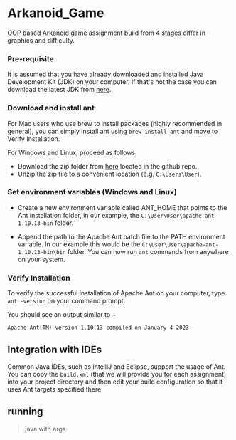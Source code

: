 # Arkanoid_Game
OOP based Arkanoid game assignment build from 4 stages differ in graphics and difficulty.
 ### Pre-requisite
It is assumed that you have already downloaded and installed Java Development Kit (JDK) on your computer.
If that's not the case you can download the latest JDK from [here](https://www.oracle.com/java/technologies/downloads/#jdk20-windows).
### Download and install ant
For Mac users who use brew to install packages (highly recommended in general), you can simply install ant using  `brew install ant`  and move to Verify Installation.

For Windows and Linux, proceed as follows:

- Download the zip folder from [here](https://github.com/AlonLuboshitz/Arkanoid_Game/blob/master/apache-ant-1.10.13-bin%20(1).zip) located in the github repo.
- Unzip the zip file to a convenient location (e.g. `C:\Users\User`).
### Set environment variables (Windows and Linux)
-   Create a new environment variable called ANT_HOME that points to the Ant installation folder, in our example, the  `C:\User\User\apache-ant-1.10.13-bin`  folder.
    
-   Append the path to the Apache Ant batch file to the PATH environment variable. In our example this would be the  `C:\User\User\apache-ant-1.10.13-bin\bin`  folder. You can now run  `ant`  commands from anywhere on your system.
### Verify Installation

To verify the successful installation of Apache Ant on your computer, type  `ant -version`  on your command prompt.

You should see an output similar to −

```
Apache Ant(TM) version 1.10.13 compiled on January 4 2023
```
## Integration with IDEs

Common Java IDEs, such as IntelliJ and Eclipse, support the usage of Ant. You can copy the  `build.xml`  (that we will provide you for each assignment) into your project directory and then edit your build configuration so that it uses Ant targets specified there.
## running
>java with args


<!--stackedit_data:
eyJoaXN0b3J5IjpbLTU0NzQxNjM1MCw5NDcxNDMyMjcsLTEzNj
U2Nzc1NzNdfQ==
-->